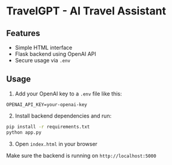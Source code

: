 # TravelGPT - AI Travel Assistant

## Features
- Simple HTML interface
- Flask backend using OpenAI API
- Secure usage via `.env`

## Usage

1. Add your OpenAI key to a `.env` file like this:
```
OPENAI_API_KEY=your-openai-key
```

2. Install backend dependencies and run:
```bash
pip install -r requirements.txt
python app.py
```

3. Open `index.html` in your browser

Make sure the backend is running on `http://localhost:5000`